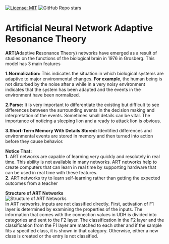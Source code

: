 [![License: MIT](https://img.shields.io/badge/License-MIT-green.svg)](https://opensource.org/licenses/MIT)
![GitHub Repo stars](https://img.shields.io/github/stars/KeremDlkmn/artificial-neural-network-adaptive-resonance-theory?style=social)

# Artificial Neural Network Adaptive Resonance Theory

**ART**(**A**daptive **R**esonance **T**heory) networks have emerged as a result of studies on the functions of the biological brain in 1976 in Grosberg. This model has 3 main features<br />

**1.Normalization:** This indicates the situation in which biological systems are adaptive to major environmental changes. **For example**, the human being is not disturbed by the noise after a while in a very noisy environment indicates that the system has been adapted and the events in the environment have been normalized.<br />

**2.Parse:** It is very important to differentiate the existing but difficult to see differences between the surrounding events in the decision making and interpretation of the events. Sometimes small details can be vital. The importance of noticing a sleeping lion and a ready to attack lion is obvious.<br />

**3.Short-Term Memory With Details Stored:** Identified differences and environmental events are stored in memory and then turned into action before they cause behavior.<br />

**Notice That:** <br /> 
**1.** ART networks are capable of learning very quickly and resolutely in real time. This ability is not available in many networks. ART networks help to create computers that can learn in real time by supporting hardware that can be used in real time with these features.<br />
**2.** ART networks try to learn self-learning rather than getting the expected outcomes from a teacher

**Structure of ART Networks**<br />
![Structure of ART Networks](https://upload.wikimedia.org/wikipedia/commons/thumb/f/f1/ART.png/440px-ART.png) <br />
In ART networks, inputs are not classified directly. First, activation of F1 layer is determined by examining the properties of the inputs. The information that comes with the connection values ​​in UDH is divided into categories and sent to the F2 layer. The classification in the F2 layer and the classification from the F1 layer are matched to each other and if the sample fits a specified class, it is shown in that category. Otherwise, either a new class is created or the entry is not classified.
